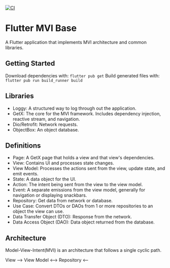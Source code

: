 [![CI](https://github.com/wesley-crick/flutter-mvi-base/actions/workflows/main.yml/badge.svg)](https://github.com/wesley-crick/flutter-mvi-base/actions/workflows/main.yml)

# Flutter MVI Base

A Flutter application that implements MVI architecture and common libraries.

## Getting Started

Download dependencies with: `flutter pub get`
Build generated files with: `flutter pub run build_runner build`

## Libraries
 - Loggy: A structured way to log through out the application.
 - GetX: The core for the MVI framework. Includes dependency injection, reactive stream, and navigation.
 - Dio/Retrofit: Network requests.
 - ObjectBox: An object database.

## Definitions
 - Page: A GetX page that holds a view and that view's dependencies.
 - View: Contains UI and processes state changes.
 - View Model: Processes the actions sent from the view, update state, and emit events.
 - State: A data object for the UI.
 - Action: The intent being sent from the view to the view model.
 - Event: A separate emissions from the view model, generally for navigation or displaying snackbars.
 - Repository: Get data from network or database.
 - Use Case: Convert DTOs or DAOs from 1 or more repositories to an object the view can use.
 - Data Transfer Object (DTO): Response from the network.
 - Data Access Object (DAO): Data object returned from the database.

## Architecture

Model-View-Intent(MVI) is an architecture that follows a single cyclic path. 

View --> View Model <--> Repository
     <--
